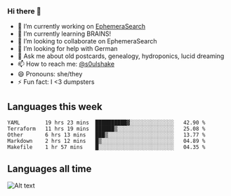 ### Hi there 👋

<!--
**soulshake/soulshake** is a ✨ _special_ ✨ repository because its `README.md` (this file) appears on your GitHub profile.

Here are some ideas to get you started:

- 🔭 I’m currently working on ...
- 🌱 I’m currently learning ...
- 👯 I’m looking to collaborate on ...
- 🤔 I’m looking for help with ...
- 💬 Ask me about ...
- 📫 How to reach me: ...
- 😄 Pronouns: ...
- ⚡ Fun fact: ...
-->


- 🔭 I’m currently working on [EphemeraSearch](https://www.ephemerasearch.com/)
- 🌱 I’m currently learning BRAINS!
- 👯 I’m looking to collaborate on EphemeraSearch
- 🤔 I’m looking for help with German
- 💬 Ask me about old postcards, genealogy, hydroponics, lucid dreaming
- 📫 How to reach me: [@s0ulshake](https://twitter.com/soulshake)
- 😄 Pronouns: she/they
- ⚡ Fun fact: I <3 dumpsters

## Languages this week

<!--START_SECTION:waka-->
```text
YAML        19 hrs 23 mins  ██████████▓░░░░░░░░░░░░░░   42.90 % 
Terraform   11 hrs 19 mins  ██████▒░░░░░░░░░░░░░░░░░░   25.08 % 
Other       6 hrs 13 mins   ███▒░░░░░░░░░░░░░░░░░░░░░   13.77 % 
Markdown    2 hrs 12 mins   █▒░░░░░░░░░░░░░░░░░░░░░░░   04.89 % 
Makefile    1 hr 57 mins    █░░░░░░░░░░░░░░░░░░░░░░░░   04.35 % 
```
<!--END_SECTION:waka-->

## Languages all time
![Alt text](https://wakatime.com/share/@aj/6aa10b67-a5e9-4fb1-acaf-8692f4385172.svg)
